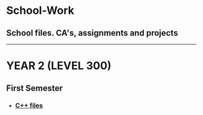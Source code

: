 # School-Work
School files. CA's, assignments and projects
----
----
# YEAR 2 (LEVEL 300)

## First Semester
* ### [C++ files](https://github.com/MLesky/School-Work/tree/main/C%2B%2B)